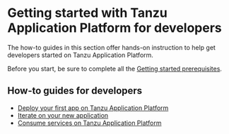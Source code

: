 # Getting started with Tanzu Application Platform for developers

The how-to guides in this section offer hands-on instruction to help get developers started on Tanzu Application Platform.

Before you start, be sure to complete all the [Getting started prerequisites](../getting-started.md).

## <a id='how-to-developers'></a>How-to guides for developers

- [Deploy your first app on Tanzu Application Platform](getting-started/deploy-first-app.md)
- [Iterate on your new application](getting-started/iterate-new-app.md)
- [Consume services on Tanzu Application Platform](getting-started/consume-services.md)
